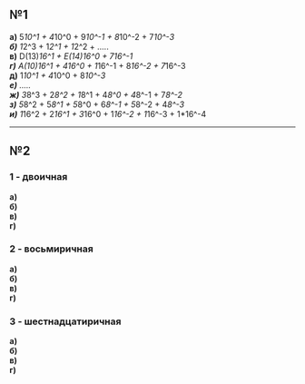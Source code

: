 ## №1
**а)** 5*10^1 + 4*10^0 + 9*10^-1 + 8*10^-2 + 7*10^-3 </br>
**б)** 1*2^3 + 1*2^1 + 1*2^2 + ..... </br>
**в)** D(13)*16^1 + E(14)*16^0 + 7*16^-1 </br>
**г)** A(10)*16^1 + 4*16^0 + 1*16^-1 + 8*16^-2 + 7*16^-3 </br>
**д)** 1*10^1 + 4*10^0 + 8*10^-3 </br>
**е)** ..... </br>
**ж)** 3*8^3 + 2*8^2 + 1*8^1 + 4*8^0 + 4*8^-1 + 7*8^-2 </br>
**з)** 5*8^2 + 5*8^1 + 5*8^0 + 6*8^-1 + 5*8^-2 + 4*8^-3 </br>
**и)** 1*16^2 + 2*16^1 + 3*16^0 + 1*16^-2 + 1*16^-3 + 1*16^-4 </br>

---

## №2 </br>

### 1 - двоичная
**а)**
</br>
**б)**
</br>
**в)**
</br>
**г)**
</br>

### 2 - восьмиричная
**а)**
</br>
**б)**
</br>
**в)**
</br>
**г)**
</br>

### 3 - шестнадцатиричная
**а)**
</br>
**б)**
</br>
**в)**
</br>
**г)**
</br>

